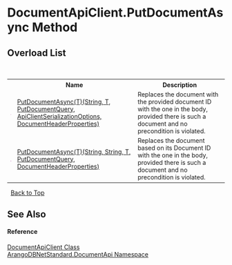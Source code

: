 # DocumentApiClient.PutDocumentAsync Method 
 


## Overload List
&nbsp;<table><tr><th></th><th>Name</th><th>Description</th></tr><tr><td>![Public method](media/pubmethod.gif "Public method")</td><td><a href="b6242014-0ba0-5a33-8edd-235680486ca8">PutDocumentAsync(T)(String, T, PutDocumentQuery, ApiClientSerializationOptions, DocumentHeaderProperties)</a></td><td>
Replaces the document with the provided document ID with the one in the body, provided there is such a document and no precondition is violated.</td></tr><tr><td>![Public method](media/pubmethod.gif "Public method")</td><td><a href="5783da71-de61-c2ee-1865-e611a081f4fe">PutDocumentAsync(T)(String, String, T, PutDocumentQuery, DocumentHeaderProperties)</a></td><td>
Replaces the document based on its Document ID with the one in the body, provided there is such a document and no precondition is violated.</td></tr></table>&nbsp;
<a href="#documentapiclient.putdocumentasync-method">Back to Top</a>

## See Also


#### Reference
<a href="cd42246b-93a7-65bc-606d-b54b1f465670">DocumentApiClient Class</a><br /><a href="927cb31f-380a-2bf4-a1ca-09ab720e232b">ArangoDBNetStandard.DocumentApi Namespace</a><br />